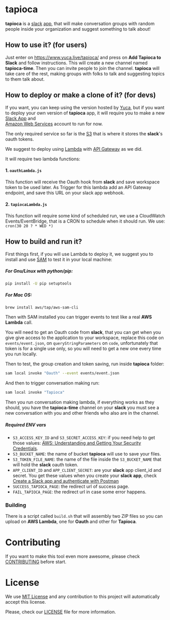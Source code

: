 # tapioca
**tapioca** is a [slack](https://slack.com/) [app](https://api.slack.com/start), that will make conversation groups with
 random people inside your 
organization and suggest something to talk about!

## How to use it? (for users)

Just enter on https://www.yuca.live/tapioca/ and press on **Add Tapioca to Slack** and follow instructions.
This will create a new channel named **tapioca-time**. Then you can invite people to join the channel. 
**tapioca** will take care of the rest, making groups with folks to talk and suggesting topics to them talk about.


## How to deploy or make a clone of it? (for devs)

If you want, you can keep using the version hosted by [Yuca](https://www.yuca.live/),
but if you want to deploy your own version of **tapioca** app, it will require you to make a new 
[Slack App](https://api.slack.com/start) and   
[Amazon Web Services](https://aws.amazon.com/) account to run for now.

The only required service so far is the [S3](https://aws.amazon.com/s3/) that is where it stores the **slack**'s oauth 
tokens.

We suggest to deploy using [Lambda](https://aws.amazon.com/lambda/) with 
[API Gateway](https://aws.amazon.com/api-gateway/) as we did.

It will require two lambda functions:

#### 1. `oauthLambda.js`
 This function will receive the Oauth hook from **slack** and save workspace token to be used later.
 As Trigger for this lambda add an API Gateway endpoint, and save this URL on your slack app webhook. 
#### 2. `tapiocaLambda.js` 
 This function will require some kind of scheduled run, we use a CloudWatch Events/EventBridge, that is a CRON 
 to schedule when it should run. We use: `cron(30 20 ? * WED *)`

## How to build and run it?
First things first, if you will use Lambda to deploy it, we suggest you to install and use 
[SAM](https://docs.aws.amazon.com/serverless-application-model/latest/developerguide/what-is-sam.html) to test it 
in your local machine:

##### For Gnu/Linux with python/pip:
```bash
pip install -U pip setuptools
```

##### For Mac OS:
```bash
brew install aws/tap/aws-sam-cli
```

Then with SAM installed you can trigger events to test like a real **AWS Lambda** call.
 
You will need to get an Oauth code from **slack**, that you can get when you give give access to the application to your
workspace, replace this code on `events/event.json`, on `queryStringParameters` on `code`, unfortunately that token is 
for a single use only, so you will need to get a new one every time you run locally.

Then to test, the group creation and token saving, run inside **tapioca** folder:
```bash
sam local invoke "Oauth" --event events/event.json
```

And then to trigger conversation making run:

```bash
sam local invoke "Tapioca"
```                       
Then you run conversation making lambda, if everything works as they should, you have the **tapioca-time** channel on
your **slack** you must see a new conversation with you and other friends who also are in the channel.                  


##### Required ENV vars
 - `S3_ACCESS_KEY_ID` and `S3_SECRET_ACCESS_KEY`: if you need help to get those values: 
        [AWS: Understanding and Getting Your Security Credentials](https://docs.aws.amazon.com/general/latest/gr/aws-sec-cred-types.html).
 - `S3_BUCKET_NAME`: the name of bucket **tapioca** will use to save your files.
 - `S3_TOKEN_FILE_NAME`: the name of the file inside the `S3_BUCKET_NAME` that will hold the **slack** oauth token.
 - `APP_CLIENT_ID` and `APP_CLIENT_SECRET`: are your **slack** app client_id and secret.
        You get these values when you create your **slack app**, check 
        [Create a Slack app and authenticate with Postman](https://api.slack.com/tutorials/slack-apps-and-postman)
 - `SUCCESS_TAPIOCA_PAGE`: the redirect url of success page.
 - `FAIL_TAPIOCA_PAGE`: the redirect url in case some error happens.


### Building

There is a script called `build.sh` that will assembly two ZIP files so you can upload on **AWS Lambda**, one for **Oauth** 
and other for **Tapioca**.

# Contributing
If you want to make this tool even more awesome, please check [CONTRIBUTING](CONTRIBUTING.md) before start. 

# License
We use [MIT License](https://choosealicense.com/licenses/mit/) and any contribution to this project will automatically accept this license. 

Please, check our [LICENSE](LICENSE.txt) file for more information.
